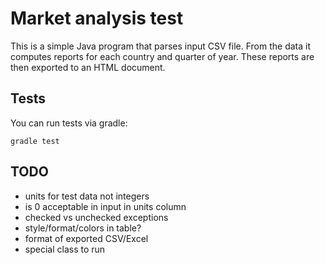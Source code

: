 # Market analysis test

This is a simple Java program that parses input CSV file.
From the data it computes reports for each country and quarter of year.
These reports are then exported to an HTML document.

## Tests

You can run tests via gradle:

```
gradle test
```

## TODO

 * units for test data not integers
 * is 0 acceptable in input in units column
 * checked vs unchecked exceptions
 * style/format/colors in table?
 * format of exported CSV/Excel
 * special class to run
